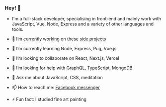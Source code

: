 ### Hey! 👋

- I'm a full-stack developer, specialising in front-end and mainly work with JavaScript, Vue, Node, Express and a variety of other languages and tools.

- 🔭 I’m currently working on these [side projects](https://rolandlevy.co.uk/#projects)
- 🌱 I’m currently learning Node, Express, Pug, Vue.js
- 👯 I’m looking to collaborate on React, Next.js, Vercel
- 🤔 I’m looking for help with GraphQL, TypeScript, MongoDB
- 💬 Ask me about JavaScript, CSS, meditation
- 📫 How to reach me: [Facebook messenger](https://www.facebook.com/rolandjlevy)
- ⚡ Fun fact: I studied fine art painting
<!-- 
**rolandjlevy/rolandjlevy** is a ✨ _special_ ✨ repository because its `README.md` (this file) appears on your GitHub profile. -->
